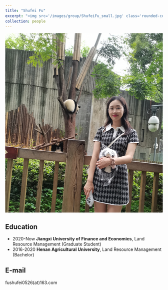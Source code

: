 ```yaml
---
title: "Shufei Fu"
excerpt: "<img src='/images/group/ShufeiFu_small.jpg' class='rounded-corners'><br/>Graduate Student (2020)"
collection: people
---
```

<img src='/images/group/ShufeiFu.jpg' class='rounded-corners'>

## Education
* 2020-Now **Jiangxi University of Finance and Economics**, Land Resource Management (Graduate Student)
* 2016-2020 **Henan Agricultural University**, Land Resource Management (Bachelor)

## E-mail
fushufei0526(at)163.com
